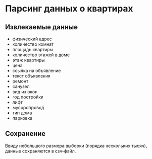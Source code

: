 # Парсинг данных о квартирах
## Извлекаемые данные
- физический адрес
- количество комнат
- площадь квартиры
- количество этажей в доме
- этаж квартиры
- цена
- ссылка на объявление
- текст объявления
- ремонт
- санузел
- вид из окон
- год постройки
- лифт
- мусоропровод
- тип дома
- парковка
## Сохранение
Ввиду небольшого размера выборки (порядка нескольких тысяч), данные сохраняются в csv-файл.